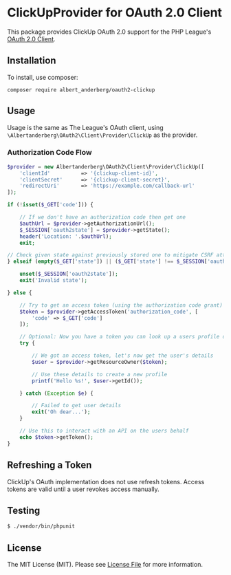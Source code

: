 # ClickUpProvider for OAuth 2.0 Client


This package provides ClickUp OAuth 2.0 support for the PHP League's [OAuth 2.0 Client](https://github.com/thephpleague/oauth2-client).

## Installation

To install, use composer:

```
composer require albert_anderberg/oauth2-clickup
```

## Usage

Usage is the same as The League's OAuth client, using `\Albertanderberg\OAuth2\Client\Provider\ClickUp` as the provider.

### Authorization Code Flow

```php
$provider = new Albertanderberg\OAuth2\Client\Provider\ClickUp([
    'clientId'          => '{clickup-client-id}',
    'clientSecret'      => '{clickup-client-secret}',
    'redirectUri'       => 'https://example.com/callback-url'
]);

if (!isset($_GET['code'])) {

    // If we don't have an authorization code then get one
    $authUrl = $provider->getAuthorizationUrl();
    $_SESSION['oauth2state'] = $provider->getState();
    header('Location: '.$authUrl);
    exit;

// Check given state against previously stored one to mitigate CSRF attack
} elseif (empty($_GET['state']) || ($_GET['state'] !== $_SESSION['oauth2state'])) {

    unset($_SESSION['oauth2state']);
    exit('Invalid state');

} else {

    // Try to get an access token (using the authorization code grant)
    $token = $provider->getAccessToken('authorization_code', [
        'code' => $_GET['code']
    ]);

    // Optional: Now you have a token you can look up a users profile data
    try {

        // We got an access token, let's now get the user's details
        $user = $provider->getResourceOwner($token);

        // Use these details to create a new profile
        printf('Hello %s!', $user->getId());

    } catch (Exception $e) {

        // Failed to get user details
        exit('Oh dear...');
    }

    // Use this to interact with an API on the users behalf
    echo $token->getToken();
}
```

## Refreshing a Token
ClickUp's OAuth implementation does not use refresh tokens. Access tokens are valid until a user revokes access manually.

## Testing

``` bash
$ ./vendor/bin/phpunit
```

## License

The MIT License (MIT). Please see [License File](https://github.com/albert-anderberg/oauth2-clickup/blob/master/LICENSE) for more information.
